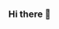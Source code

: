 ### Hi there 👋

<!--
**iskailer/iskailer** is a ✨ _special_ ✨ repository because its `README.md` (this file) appears on your GitHub profile.

Here are some ideas to get you started:

- 🔭 I’m currently working on Compass.UOL
- 🌱 I’m currently learning AI and high performance management
- 👯 I’m looking to collaborate on AI projects
- 🤔 I’m looking for help with AI
- 💬 Ask me about development experiences
- 📫 Reach me on @iskailer
- ⚡ Fun fact: Yeah, that is my name!
-->
